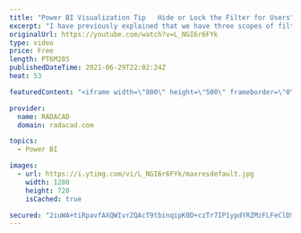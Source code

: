 ```yaml
---
title: "Power BI Visualization Tip   Hide or Lock the Filter for Users"
excerpt: "I have previously explained that we have three scopes of filtering in the Power BI visualization. The filter created in the filter pane can be often changed or viewed by the user. However, there is a simple way to hide or lock it from the user. In this article and video, I explain how that works. Read"
originalUrl: https://youtube.com/watch?v=L_NGI6r6FYk
type: video
price: Free
length: PT6M28S
publishedDateTime: 2021-06-29T22:02:24Z
heat: 53

featuredContent: "<iframe width=\"800\" height=\"500\" frameborder=\"0\" src=\"https://www.youtube.com/embed/L_NGI6r6FYk\" allow=\"accelerometer; autoplay; encrypted-media; gyroscope; picture-in-picture\" allowfullscreen></iframe>"

provider:
  name: RADACAD
  domain: radacad.com

topics:
  - Power BI

images:
  - url: https://i.ytimg.com/vi/L_NGI6r6FYk/maxresdefault.jpg
    width: 1280
    height: 720
    isCached: true

secured: "2iuWA+tiRpavfAXQWIvrZQAcT9tbinqipK0D+czTr7IP1ypdYRZMzFLFeClDSwqo99d4Hlmg0VKbfQ102i6OiEvcaNpzRxG+vLYe5rEhG7jUKxKMLrnMJnuiaO3y/0YheMuZKW2kMVhDmAUZqSc6J55n23n914DMfXh9LDfg2G9+1s/IdHI5V5FWiTHBIfREgD9kMOdiq34GkMUtkU379Ly4y++M7/p8Lt4xuBTfZjbYLTJsIafYYFlGPjRnVseHEn4PLvOW/DcwPwy/DlOvo3O49k7Al3hFmAIt3IGpQbG9vaEodbzmuZKCdM6bhPXww+0LeJDEV4T04nAgCuTsth33N/WozWUSimoGN0gP4W0fhUn3apktYcv7/9cE689vBgxNScTKVtsvoIxesmlRSXhnJNUJDrKj+faXP9ipqik=;Xq5rpSqOTstZx6o60KsgRQ=="
---
```


